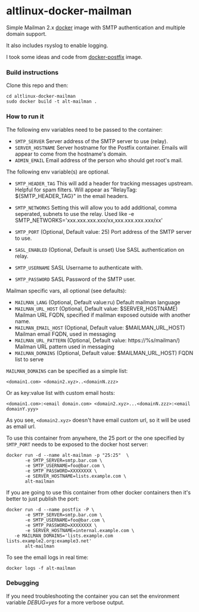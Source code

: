 # altlinux-docker-mailman

Simple Mailman 2.x [docker](http://www.docker.com) image with SMTP authentication and multiple domain support.

It also includes rsyslog to enable logging.

I took some ideas and code from [docker-postfix](https://github.com/juanluisbaptiste/docker-postfix) image.

### Build instructions

Clone this repo and then:

    cd altlinux-docker-mailman
    sudo docker build -t alt-mailman .

### How to run it

The following env variables need to be passed to the container:

* `SMTP_SERVER` Server address of the SMTP server to use (relay).
* `SERVER_HOSTNAME` Server hostname for the Postfix container. Emails will appear to come from the hostname's domain.
* `ADMIN_EMAIL` Email address of the person who should get root's mail.

The following env variable(s) are optional.
* `SMTP_HEADER_TAG` This will add a header for tracking messages upstream. Helpful for spam filters. Will appear as "RelayTag: ${SMTP_HEADER_TAG}" in the email headers.

* `SMTP_NETWORKS` Setting this will allow you to add additional, comma seperated, subnets to use the relay. Used like
    -e SMTP_NETWORKS='xxx.xxx.xxx.xxx/xx,xxx.xxx.xxx.xxx/xx'

* `SMTP_PORT` (Optional, Default value: 25) Port address of the SMTP server to use.
* `SASL_ENABLED` (Optional, Default is unset) Use SASL authentication on relay.
* `SMTP_USERNAME` SASL Username to authenticate with.
* `SMTP_PASSWORD` SASL Password of the SMTP user.

Mailman specific vars, all optional (see defaults):
* `MAILMAN_LANG` (Optional, Default value:ru) Default mailman language
* `MAILMAN_URL_HOST` (Optional, Default value: $SERVER_HOSTNAME) Mailman URL FQDN, specified if mailman exposed outside with another name.
* `MAILMAN_EMAIL_HOST` (Optional, Default value: $MAILMAN_URL_HOST) Mailman email FQDN, used in messaging
* `MAILMAN_URL_PATTERN` (Optional, Default value: https://%s/mailman/) Mailman URL pattern used in messaging
* `MAILMAN_DOMAINS` (Optional, Default value: $MAILMAN_URL_HOST) FQDN list to serve

`MAILMAN_DOMAINS` can be specified as a simple list:

    <domain1.com> <domain2.xyz>..<domainN.zzz>

Or as key:value list with custom email hosts:

    <domain1.com>:<email domain.com> <domain2.xyz>...<domainN.zzz>:<email domainY.yyy>

As you see, `<domain2.xyz>` doesn't have email custom url, so it will be used as email url.

To use this container from anywhere, the 25 port or the one specified by `SMTP_PORT` needs to be exposed to the docker host server:

    docker run -d --name alt-mailman -p "25:25"  \ 
           -e SMTP_SERVER=smtp.bar.com \
           -e SMTP_USERNAME=foo@bar.com \
           -e SMTP_PASSWORD=XXXXXXXX \
           -e SERVER_HOSTNAME=lists.example.com \
           alt-mailman
    
If you are going to use this container from other docker containers then it's better to just publish the port:

    docker run -d --name postfix -P \
           -e SMTP_SERVER=smtp.bar.com \
           -e SMTP_USERNAME=foo@bar.com \
           -e SMTP_PASSWORD=XXXXXXXX \
           -e SERVER_HOSTNAME=internal.example.com \
	   -e MAILMAN_DOMAINS='lists.example.com lists.example2.org:example3.net'
           alt-mailman

To see the email logs in real time:

    docker logs -f alt-mailman

### Debugging
If you need troubleshooting the container you can set the environment variable _DEBUG=yes_ for a more verbose output.
